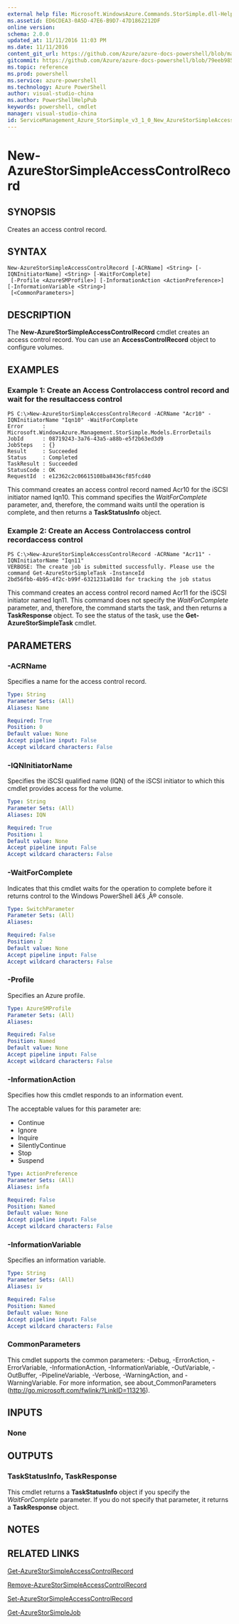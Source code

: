 ```yaml
---
external help file: Microsoft.WindowsAzure.Commands.StorSimple.dll-Help.xml
ms.assetid: ED6CDEA3-0A5D-47E6-B9D7-47D1862212DF
online version: 
schema: 2.0.0
updated_at: 11/11/2016 11:03 PM
ms.date: 11/11/2016
content_git_url: https://github.com/Azure/azure-docs-powershell/blob/master/azureps-cmdlets-docs/ServiceManagement/Azure.StorSimple/v3.1.0/New-AzureStorSimpleAccessControlRecord.md
gitcommit: https://github.com/Azure/azure-docs-powershell/blob/79eeb985ea480979357fb4695832a0c3d29a48bf/azureps-cmdlets-docs/ServiceManagement/Azure.StorSimple/v3.1.0/New-AzureStorSimpleAccessControlRecord.md
ms.topic: reference
ms.prod: powershell
ms.service: azure-powershell
ms.technology: Azure PowerShell
author: visual-studio-china
ms.author: PowerShellHelpPub
keywords: powershell, cmdlet
manager: visual-studio-china
id: ServiceManagement_Azure_StorSimple_v3_1_0_New_AzureStorSimpleAccessControlRecord_md
---
```


# New-AzureStorSimpleAccessControlRecord

## SYNOPSIS
Creates an access control record.

## SYNTAX

```
New-AzureStorSimpleAccessControlRecord [-ACRName] <String> [-IQNInitiatorName] <String> [-WaitForComplete]
 [-Profile <AzureSMProfile>] [-InformationAction <ActionPreference>] [-InformationVariable <String>]
 [<CommonParameters>]
```

## DESCRIPTION
The **New-AzureStorSimpleAccessControlRecord** cmdlet creates an access control record.
You can use an **AccessControlRecord** object to configure volumes.

## EXAMPLES

### Example 1: Create an Access Controlaccess control record and wait for the resultaccess control
```
PS C:\>New-AzureStorSimpleAccessControlRecord -ACRName "Acr10" -IQNInitiatorName "Iqn10" -WaitForComplete
Error      : Microsoft.WindowsAzure.Management.StorSimple.Models.ErrorDetails
JobId      : 08719243-3a76-43a5-a88b-e5f2b63ed3d9
JobSteps   : {}
Result     : Succeeded
Status     : Completed
TaskResult : Succeeded
StatusCode : OK
RequestId  : e12362c2c06615108ba8436cf85fcd40
```

This command creates an access control record named Acr10 for the iSCSI initiator named Iqn10.
This command specifies the *WaitForComplete* parameter, and, therefore, the command waits until the operation is complete, and then returns a **TaskStatusInfo** object.

### Example 2: Create an Access Controlaccess control recordaccess control
```
PS C:\>New-AzureStorSimpleAccessControlRecord -ACRName "Acr11" -IQNInitiatorName "Iqn11"
VERBOSE: The create job is submitted successfully. Please use the command Get-AzureStorSimpleTask -InstanceId
2bd56fbb-4b95-4f2c-b99f-6321231a018d for tracking the job status
```

This command creates an access control record named Acr11 for the iSCSI initiator named Iqn11.
This command does not specify the *WaitForComplete* parameter, and, therefore, the command starts the task, and then returns a **TaskResponse** object.
To see the status of the task, use the **Get-AzureStorSimpleTask** cmdlet.

## PARAMETERS

### -ACRName
Specifies a name for the access control record.

```yaml
Type: String
Parameter Sets: (All)
Aliases: Name

Required: True
Position: 0
Default value: None
Accept pipeline input: False
Accept wildcard characters: False
```

### -IQNInitiatorName
Specifies the iSCSI qualified name (IQN) of the iSCSI initiator to which this cmdlet provides access for the volume.

```yaml
Type: String
Parameter Sets: (All)
Aliases: IQN

Required: True
Position: 1
Default value: None
Accept pipeline input: False
Accept wildcard characters: False
```

### -WaitForComplete
Indicates that this cmdlet waits for the operation to complete before it returns control to the Windows PowerShell â€š ‚Â® console.

```yaml
Type: SwitchParameter
Parameter Sets: (All)
Aliases: 

Required: False
Position: 2
Default value: None
Accept pipeline input: False
Accept wildcard characters: False
```

### -Profile
Specifies an Azure profile.

```yaml
Type: AzureSMProfile
Parameter Sets: (All)
Aliases: 

Required: False
Position: Named
Default value: None
Accept pipeline input: False
Accept wildcard characters: False
```

### -InformationAction
Specifies how this cmdlet responds to an information event.

The acceptable values for this parameter are:

- Continue
- Ignore
- Inquire
- SilentlyContinue
- Stop
- Suspend

```yaml
Type: ActionPreference
Parameter Sets: (All)
Aliases: infa

Required: False
Position: Named
Default value: None
Accept pipeline input: False
Accept wildcard characters: False
```

### -InformationVariable
Specifies an information variable.

```yaml
Type: String
Parameter Sets: (All)
Aliases: iv

Required: False
Position: Named
Default value: None
Accept pipeline input: False
Accept wildcard characters: False
```

### CommonParameters
This cmdlet supports the common parameters: -Debug, -ErrorAction, -ErrorVariable, -InformationAction, -InformationVariable, -OutVariable, -OutBuffer, -PipelineVariable, -Verbose, -WarningAction, and -WarningVariable. For more information, see about_CommonParameters (http://go.microsoft.com/fwlink/?LinkID=113216).

## INPUTS

### None

## OUTPUTS

### TaskStatusInfo, TaskResponse
This cmdlet returns a **TaskStatusInfo** object if you specify the *WaitForComplete* parameter.
If you do not specify that parameter, it returns a **TaskResponse** object.

## NOTES

## RELATED LINKS

[Get-AzureStorSimpleAccessControlRecord](xref:ServiceManagement/Azure.StorSimple/v3.1.0/Get-AzureStorSimpleAccessControlRecord.md)

[Remove-AzureStorSimpleAccessControlRecord](xref:ServiceManagement/Azure.StorSimple/v3.1.0/Remove-AzureStorSimpleAccessControlRecord.md)

[Set-AzureStorSimpleAccessControlRecord](xref:ServiceManagement/Azure.StorSimple/v3.1.0/Set-AzureStorSimpleAccessControlRecord.md)

[Get-AzureStorSimpleJob](xref:ServiceManagement/Azure.StorSimple/v3.1.0/Get-AzureStorSimpleJob.md)


